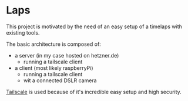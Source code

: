 # Laps

This project is motivated by the need of an easy setup of a timelaps with existing tools.

The basic architecture is composed of:

- a server (in my case hosted on hetzner.de)
    - running a tailscale client
- a client (most likely raspberryPi)
    - running a tailscale client
    - wit a connected DSLR camera

[Tailscale](https://tailscale.com/) is used because of it's incredible easy setup and high security.
